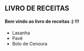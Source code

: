 ## LIVRO DE RECEITAS 

#### Bem vindo ao livro de receitas :) !!!

- Lasanha
- Pavê
- Bolo de Cenoura
